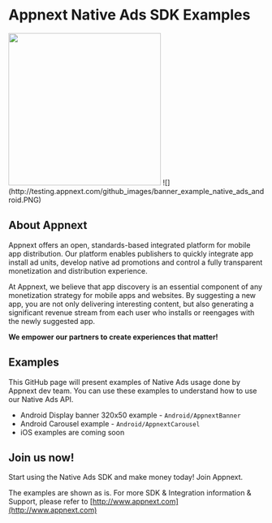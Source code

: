 # Appnext Native Ads SDK Examples #


<img src="http://testing.appnext.com/github_images/carousel_example_native_ads_android.gif" height="300">
![](http://testing.appnext.com/github_images/banner_example_native_ads_android.PNG)

## About Appnext ##
Appnext offers an open, standards-based integrated platform for mobile app distribution.
Our platform enables publishers to quickly integrate app install ad units, develop native ad promotions and control a fully transparent monetization and distribution experience.

At Appnext, we believe that app discovery is an essential component of any monetization strategy for mobile apps and websites. By suggesting a new app, you are not only delivering interesting content, but also generating a significant revenue stream from each user who installs or reengages with the newly suggested app.

**We empower our partners to create experiences that matter!**

## Examples
This GitHub page will present examples of Native Ads usage done by Appnext dev team. You can use these examples to understand how to use our Native Ads API.

- Android Display banner 320x50 example - `Android/AppnextBanner`
- Android Carousel example - `Android/AppnextCarousel`
- iOS examples are coming soon

## Join us now! ##
Start using the Native Ads SDK and make money today! Join Appnext.

The examples are shown as is. For more SDK & Integration information & Support, please refer to [http://www.appnext.com](http://www.appnext.com)


